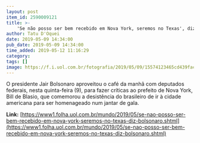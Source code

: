 ```yaml
---
layout: post
item_id: 2590009121
title: >-
    'Se não posso ser bem recebido em Nova York, seremos no Texas', diz Bolsonaro
author: Tatu D'Oquei
date: 2019-05-09 14:34:00
pub_date: 2019-05-09 14:34:00
time_added: 2019-05-12 11:16:29
category: 
tags: []
image: https://f.i.uol.com.br/fotografia/2019/05/09/15574123465cd439fac7479_1557412346_3x2_rt.jpg
---
```


O presidente Jair Bolsonaro aproveitou o café da manhã com deputados federais, nesta quinta-feira (9), para fazer críticas ao prefeito de Nova York, Bill de Blasio, que comemorou a desistência do brasileiro de ir à cidade americana para ser homenageado num jantar de gala.

**Link:** [https://www1.folha.uol.com.br/mundo/2019/05/se-nao-posso-ser-bem-recebido-em-nova-york-seremos-no-texas-diz-bolsonaro.shtml](https://www1.folha.uol.com.br/mundo/2019/05/se-nao-posso-ser-bem-recebido-em-nova-york-seremos-no-texas-diz-bolsonaro.shtml)

